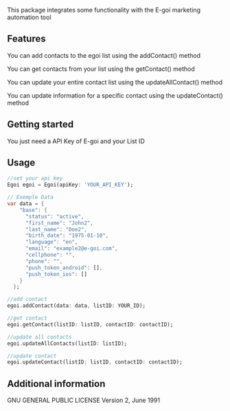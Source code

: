 This package integrates some functionality with the E-goi marketing automation tool

## Features

You can add contacts to the egoi list using the addContact() method

You can get contacts from your list using the getContact() method

You can update your entire contact list using the updateAllContact() method

You can update information for a specific contact using the updateContact() method

## Getting started

You just need a API Key of E-goi and your List ID

## Usage

```dart
//set your api key
Egoi egoi = Egoi(apiKey: 'YOUR_API_KEY');

// Exemple Data
var data = {
    "base": {
      "status": "active",
      "first_name": "John2",
      "last_name": "Doe2",
      "birth_date": "1975-01-10",
      "language": "en",
      "email": "example2@e-goi.com",
      "cellphone": "",
      "phone": "",
      "push_token_android": [],
      "push_token_ios": []
    }
  };

//add contact
egoi.addContact(data: data, listID: YOUR_ID);

//get contact
egoi.getContact(listID: listID, contactID: contactID);

//update all contacts
egoi.updateAllContacts(listID: listID);

//update contact
egoi.updateContact(listID: listID, contactID: contactID);

```

## Additional information

GNU GENERAL PUBLIC LICENSE
Version 2, June 1991
